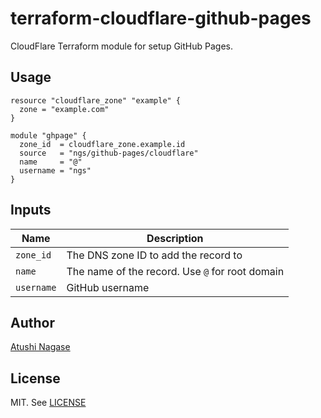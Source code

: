 # terraform-cloudflare-github-pages

CloudFlare Terraform module for setup GitHub Pages.

## Usage

```hcl
resource "cloudflare_zone" "example" {
  zone = "example.com"
}

module "ghpage" {
  zone_id  = cloudflare_zone.example.id
  source   = "ngs/github-pages/cloudflare"
  name     = "@"
  username = "ngs"
}
```

## Inputs

| Name       | Description                                     |
| ---------- | ----------------------------------------------- |
| `zone_id`  | The DNS zone ID to add the record to            |
| `name`     | The name of the record. Use `@` for root domain |
| `username` | GitHub username                                 |

## Author

[Atushi Nagase]

## License

MIT. See [LICENSE]

[atushi nagase]: https://ngs.io/
[license]: LICENSE
